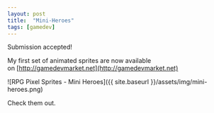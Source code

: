 ```yaml
---
layout: post
title:  "Mini-Heroes"
tags: [gamedev]
---
```


Submission accepted!

My first set of animated sprites are now available on [http://gamedevmarket.net](http://gamedevmarket.net)  


![RPG Pixel Sprites - Mini Heroes]({{ site.baseurl }}/assets/img/mini-heroes.png)  

Check them out.